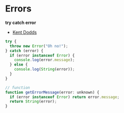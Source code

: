 # Errors

**try catch error**

- [Kent Dodds ](https://kentcdodds.com/blog/get-a-catch-block-error-message-with-typescript)

```js
try {
  throw new Error("Oh no!");
} catch (error) {
  if (error instanceof Error) {
    console.log(error.message);
  } else {
    console.log(String(error));
  }
}

// function
function getErrorMessage(error: unknown) {
  if (error instanceof Error) return error.message;
  return String(error);
}
```
